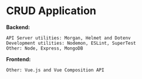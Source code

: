 # CRUD Application

**Backend:**
```
API Server utilities: Morgan, Helmet and Dotenv
Development utilities: Nodemon, ESLint, SuperTest
Other: Node, Express, MongoDB
```

**Frontend:**
```
Other: Vue.js and Vue Composition API
```